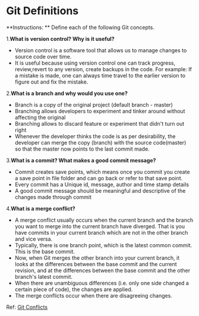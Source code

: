 # Git Definitions

**Instructions: ** Define each of the following Git concepts.

1.**What is version control?  Why is it useful?**

* Version control is a software tool that allows us to manage changes to source code over time.
* It is useful because using version control one can track progress, review,revert to any version, create backups in the code.
For example: If a mistake is made, one can always time travel to the earlier version to figure out and fix the mistake.

2.**What is a branch and why would you use one?**

* Branch is a copy of the original project (default branch - master)
* Branching allows developers to experiment and tinker around without affecting the original
* Branching allows to discard feature or experiment that didn't turn out right
* Whenever the developer thinks the code is as per desirability, the developer can merge the copy (branch) with the source code(master) so that the master now points to the last commit made.

3.**What is a commit? What makes a good commit message?**

* Commit creates save points, which means once you commit you create a save point in file folder and can go back or refer to that save point.
* Every commit has a Unique id, message, author and time stamp details
* A good commit message should be meaningful and descriptive of the changes made through commit

4.**What is a merge conflict?**

* A merge conflict usually occurs when the current branch and the branch you want to merge into the current branch have diverged. That is you have commits in your current branch which are not in the other branch and vice versa.
* Typically, there is one branch point, which is the latest common commit. This is the base commit.
* Now, when Git merges the other branch into your current branch, it looks at the differences between the base commit and the current revision, and at the differences between the base commit and the other branch's latest commit.
* When there are unambiguous differences (i.e. only one side changed a certain piece of code), the changes are applied.
* The merge conflicts occur when there are disagreeing changes.

Ref: [Git Conflicts](https://imagej.net/Git_Conflicts)